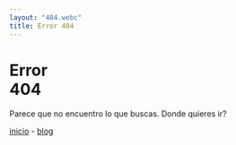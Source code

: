 ```yaml
---
layout: "404.webc"
title: Error 404
---
```


# Error<br>404

Parece que no encuentro lo que buscas. Donde quieres ir?

[inicio](/) - [blog](/blog)
